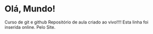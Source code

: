 # Olá, Mundo!
 Curso de git e github
 Repositório de aula criado ao vivo!!!!
 Esta linha foi inserida online. Pelo Site.
